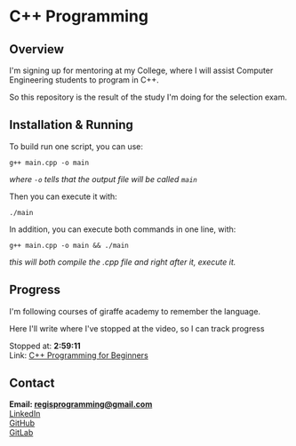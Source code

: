 # C++ Programming
  
## Overview  

I'm signing up for mentoring at my College, where I will assist Computer Engineering students to program in C++.

So this repository is the result of the study I'm doing for the selection exam.

## Installation & Running

To build run one script, you can use:

```shell
g++ main.cpp -o main
```
*where `-o` tells that the output file will be called `main`*

Then you can execute it with:

```shell
./main
```

In addition, you can execute both commands in one line, with:

```shell
g++ main.cpp -o main && ./main
```
*this will both compile the .cpp file and right after it, execute it.*

## Progress

I'm following courses of giraffe academy to remember the language. 

Here I'll write where I've stopped at the video, so I can track progress

Stopped at: **2:59:11**  
Link: [C++ Programming for Beginners](https://www.youtube.com/watch?v=vLnPwxZdW4Y)

## Contact
**Email: regisprogramming@gmail.com**  
[LinkedIn](https://www.linkedin.com/in/regissfaria/)  
[GitHub](https://github.com/regisfaria)  
[GitLab](https://gitlab.com/regisfaria)  

